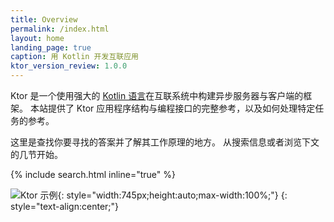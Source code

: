 ```yaml
---
title: Overview
permalink: /index.html
layout: home
landing_page: true
caption: 用 Kotlin 开发互联应用
ktor_version_review: 1.0.0
---
```


Ktor 是一个使用强大的 [Kotlin 语言](https://www.kotlincn.net/)在互联系统中构建异步服务器与客户端的框架。
本站提供了 Ktor 应用程序结构与编程接口的完整参考，以及如何处理特定任务的参考。

这里是查找你要寻找的答案并了解其工作原理的地方。
从搜索信息或者浏览下文的几节开始。

{% include search.html inline="true" %}

![Ktor 示例](/what-is-ktor-shadow.png){: style="width:745px;height:auto;max-width:100%;"}
{: style="text-align:center;"}
